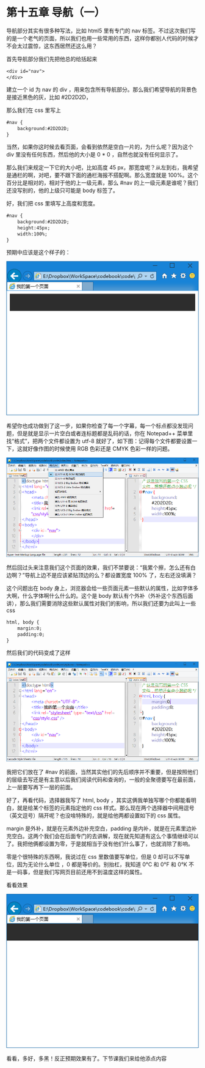 第十五章 导航（一）
===

导航部分其实有很多种写法，比如 html5 里有专门的 nav 标签。不过这次我们写的是一个老气的页面，所以我们也用一些常用的东西，这样你都别人代码的时候才不会太过震惊，这东西居然还这么用？

首先导航部分我们先把他总的给括起来

	<div id="nav">
	</div>

建立一个 id 为 nav 的 div ，用来包含所有导航部分。那么我们希望导航的背景色是接近黑色的灰，比如 #2D2D2D，

那么我们在 css 里写上

	#nav {
		background:#2D2D2D;
	}

当然，如果你这时候去看页面，会看到依然是空白一片的，为什么呢？因为这个div 里没有任何东西，然后他的大小是 0 * 0 ，自然也就没有任何显示了。

那么我们来规定一下它的大小吧，比如高度 45 px，那宽度呢？从左到右，我希望是通栏的啊，对吧，要不跟下面的通栏海报不搭配啊。那么宽度就是 100%。这个百分比是相对的，相对于他的上一级元素，那么 #nav 的上一级元素是谁呢？我们还没写别的，他的上级只可能是 body 标签了。

好，我们把 css 里填写上高度和宽度。

	#nav {
		background:#2D2D2D;
		height:45px;
		width:100%;
	}

预期中应该是这个样子的：

![图15-1](images/15-1.png)

希望你也成功做到了这一步，如果你检查了每一个字幕，每一个标点都没发现问题，但是就是显示一片空白或者连标题都是乱码的话，你在 Notepad++ 菜单里找“格式”，把两个文件都设置为 utf-8 就好了，如下图：记得每个文件都要设置一下，这就好像作图的时候使用 RGB 色彩还是 CMYK 色彩一样的问题。

![图15-2](images/15-2.png)

然后回过头来注意我们这个页面的效果，我们不禁要说：“我累个擦，怎么还有白边啊？”导航上边不是应该紧贴顶边的么？都设置宽度 100% 了，左右还没填满？

这个问题出在 body 身上，浏览器会给一些页面元素一些默认的属性，比如字体多大啊，什么字体啊什么什么的。这个是 body 默认有个外补（外补这个东西后面讲），那么我们需要消除这些默认属性对我们的影响，所以我们还要为此叫上一些 css

	html, body {
		margin:0;
		padding:0;
	}

然后我们的代码变成了这样

![图15-3](images/15-3.png)

我把它们放在了 #nav 的前面，当然其实他们的先后顺序并不重要，但是按照他们的层级去写还是有主意以后我们阅读代码和查询的，一般的全聚德要写在最前面，上一层要写再下一层的前面。

好了，再看代码，选择器我写了 html, body ，其实这俩我单独写哪个你都能看明白，就是给某个标签的元素指定他的 css 样式。那么现在两个选择器中间用逗号（英文逗号）隔开呢？也没啥特殊的，就是给他两都设置如下的 css 属性。

margin 是外补，就是在元素外边补充空白，padding 是内补，就是在元素里边补充空白。这两个我们会在后面专门的去讲解，现在就先知道有这么个事情继续可以了。我把他俩都设置为零，于是就相当于没有他们什么事了，也就消除了影响。

零是个很特殊的东西啊，我说过在 css 里数值要写单位，但是 0 却可以不写单位，因为无论什么单位 ，0 都是等价的。别抬杠，我知道 0°C 和 0°F 和 0°K 不是一码事，但是我们写网页目前还用不到温度这样的属性。

看看效果

![图15-4](images/15-4.png)

看看，多好，多黑！反正预期效果有了。下节课我们来给他添点内容
